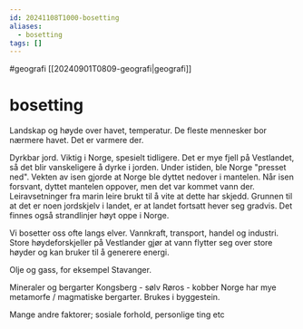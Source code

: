 ```yaml
---
id: 20241108T1000-bosetting
aliases:
  - bosetting
tags: []
---
```


#geografi [[20240901T0809-geografi|geografi]]

# bosetting

Landskap og høyde over havet, temperatur. De fleste mennesker bor nærmere havet. Det er varmere der.

Dyrkbar jord. Viktig i Norge, spesielt tidligere.
Det er mye fjell på Vestlandet, så det blir vanskeligere å dyrke i jorden. Under istiden, ble Norge "presset ned". Vekten av isen gjorde at Norge ble dyttet nedover i mantelen. Når isen forsvant, dyttet mantelen oppover, men det var kommet vann der. Leiravsetninger fra marin leire brukt til å vite at dette har skjedd. Grunnen til at det er noen jordskjelv i landet, er at landet fortsatt hever seg gradvis. Det finnes også strandlinjer høyt oppe i Norge.

Vi bosetter oss ofte langs elver. Vannkraft, transport, handel og industri. Store høydeforskjeller på Vestlander gjør at vann flytter seg over store høyder og kan bruker til å generere energi.

Olje og gass, for eksempel Stavanger.

Mineraler og bergarter
Kongsberg - sølv
Røros - kobber
Norge har mye metamorfe / magmatiske bergarter. Brukes i byggestein.

Mange andre faktorer; sosiale forhold, personlige ting etc

